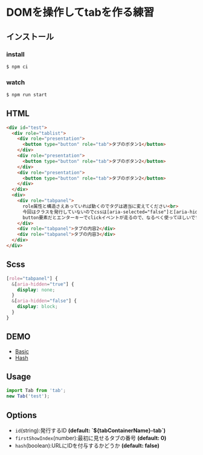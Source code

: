 # DOMを操作してtabを作る練習

## インストール
### install
```zsh
$ npm ci
```
### watch
```zsh
$ npm run start
```



## HTML
```html
<div id="test">
  <div role="tablist">
    <div role="presentation">
      <button type="button" role="tab">タブのボタン1</button>
    </div>
    <div role="presentation">
      <button type="button" role="tab">タブのボタン2</button>
    </div>
    <div role="presentation">
      <button type="button" role="tab">タブのボタン2</button>
    </div>
  </div>
  <div>
    <div role="tabpanel">
      role属性と構造さえあっていれば動くのでタグは適当に変えてください<br>
      今回はクラスを発行していないのでcssは[aria-selected="false"]と[aria-hidden="true"]でopen,closeを判定してください<br>
      button要素だとエンターキーでclickイベントが走るので、なるべく使ってほしいです。
    </div>
    <div role="tabpanel">タブの内容2</div>
    <div role="tabpanel">タブの内容3</div>
  </div>
</div>
```



## Scss
```scss
[role="tabpanel"] {
  &[aria-hidden="true"] {
    display: none;
  }
  &[aria-hidden="false"] {
    display: block;
  }
}
```



## DEMO
* [Basic](https://hishohub.github.io/tab/)
* [Hash](https://hishohub.github.io/tab/hash)



## Usage
```javascript
import Tab from 'tab';
new Tab('test');
```



## Options
- `id`(string):発行するID **(default: \`${tabContainerName}-tab\`)**
- `firstShowIndex`(number):最初に見せるタブの番号 **(default: 0)**
- `hash`(boolean):URLにIDを付与するかどうか **(default: false)**